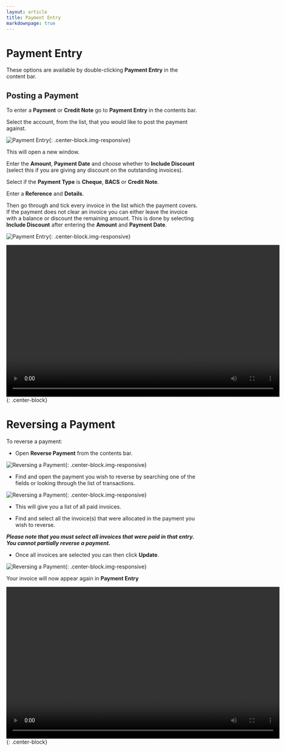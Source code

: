 ```yaml
---
layout: article
title: Payment Entry
markdownpage: true
---
```

# Payment Entry

These options are available by double-clicking **Payment Entry** in the content bar.

<a class="offset" name="4.1"></a>

## Posting a Payment

To enter a **Payment** or **Credit Note** go to **Payment Entry** in the contents bar.

Select the account, from the list, that you would like to post the payment against.

![Payment Entry](../images/pe_1.PNG "Payment Entry"){: .center-block.img-responsive}

This will open a new window.

Enter the **Amount**, **Payment Date** and choose whether to **Include Discount** (select this if you are giving any discount on the outstanding invoices).

Select if the **Payment Type** is **Cheque**, **BACS** or **Credit Note**.

Enter a **Reference** and **Details**.

Then go through and tick every invoice in the list which the payment covers. If the payment does not clear an invoice you can either leave the invoice with a balance or discount the remaining amount. This is done by selecting **Include Discount** after entering the **Amount** and **Payment Date**.

![Payment Entry](../images/pe_2.PNG "Payment Entry"){: .center-block.img-responsive}

<video width="720" height="400" controls>
<source src="https://labtracdownloads.blob.core.windows.net/media/documentation%20videos/Payment%20Entry%20(Export%203).m4v">
</video>{: .center-block}

<a class="offset" name="4.2"></a>

# Reversing a Payment

To reverse a payment:

* Open **Reverse Payment** from the contents bar.

![Reversing a Payment](../images/pe_3.PNG "Reversing a Payment"){: .center-block.img-responsive}

* Find and open the payment you wish to reverse by searching one of the fields or looking through the list of transactions.

![Reversing a Payment](../images/pe_4.PNG "Reversing a Payment"){: .center-block.img-responsive}

* This will give you a list of all paid invoices.

* Find and select all the invoice(s) that were allocated in the payment you wish to reverse.

***Please note that you must select all invoices that were paid in that entry. You cannot partially reverse a payment.***

* Once all invoices are selected you can then click **Update**.

![Reversing a Payment](../images/pe_5.PNG "Reversing a Payment"){: .center-block.img-responsive}

Your invoice will now appear again in **Payment Entry**

<video width="720" height="400" controls>
<source src="https://labtracdownloads.blob.core.windows.net/media/documentation%20videos/Reversing%20a%20Payment%20(Export%203).m4v">
</video>{: .center-block}
